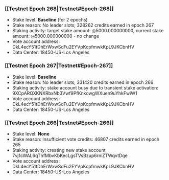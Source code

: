 ### [[Testnet Epoch 268|Testnet#Epoch-268]]
* Stake level: **Baseline** (for 2 epochs)
* Stake reason: No leader slots; 328262 credits earned in epoch 267
* Staking activity: target stake amount: ◎5000.000000000, current stake amount: ◎5000.000000000 - no change
* Vote account address: DkL4ecY51tDhErWxwSdFu2EYVpKcpfmwkKpL9JKCbnHV
* Data Center: 18450-US-Los Angeles
### [[Testnet Epoch 267|Testnet#Epoch-267]]
* Stake level: **Baseline**
* Stake reason: No leader slots; 331420 credits earned in epoch 266
* Staking activity: stake account busy due to transient stake activation: 9XCpARQXKNXRbxNb3Vwf9PfKnkowgWXuen9uYhkFwiW1
* Vote account address: DkL4ecY51tDhErWxwSdFu2EYVpKcpfmwkKpL9JKCbnHV
* Data Center: 18450-US-Los Angeles
### [[Testnet Epoch 266|Testnet#Epoch-266]]
* Stake level: **None**
* Stake reason: Insufficient vote credits: 46807 credits earned in epoch 265
* Staking activity: creating new stake account 7vj1cWAL6qThfMbvKbKecLgsTVsBzup6rniZTWqvtDqe
* Vote account address: DkL4ecY51tDhErWxwSdFu2EYVpKcpfmwkKpL9JKCbnHV
* Data Center: 18450-US-Los Angeles